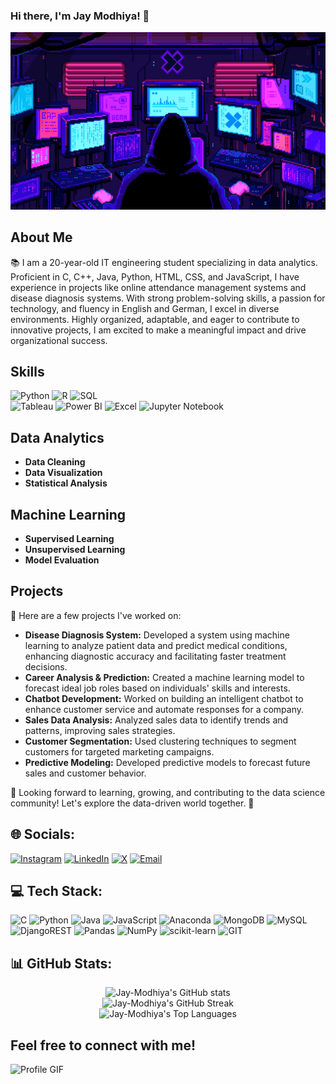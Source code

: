  ### Hi there, I'm Jay Modhiya! 👋
<img src= "https://github.com/Jay-Modhiya/Jay-Modhiya/blob/main/th.gif">



## About Me

📚 I am a 20-year-old IT engineering student specializing in data analytics. Proficient in C, C++, Java, Python, HTML, CSS, and JavaScript, I have experience in projects like online attendance management systems and disease diagnosis systems. With strong problem-solving skills, a passion for technology, and fluency in English and German, I excel in diverse environments. Highly organized, adaptable, and eager to contribute to innovative projects, I am excited to make a meaningful impact and drive organizational success.

## Skills
<div>
  <img src="https://img.shields.io/badge/Python-3776AB?style=for-the-badge&logo=python&logoColor=white" alt="Python">
  <img src="https://img.shields.io/badge/R-276DC3?style=for-the-badge&logo=r&logoColor=white" alt="R">
  <img src="https://img.shields.io/badge/SQL-4479A1?style=for-the-badge&logo=postgresql&logoColor=white" alt="SQL">
</div>
<div>
  <img src="https://img.shields.io/badge/Tableau-E97627?style=for-the-badge&logo=tableau&logoColor=white" alt="Tableau">
  <img src="https://img.shields.io/badge/Power_BI-F2C811?style=for-the-badge&logo=power-bi&logoColor=white" alt="Power BI">
  <img src="https://img.shields.io/badge/Excel-217346?style=for-the-badge&logo=microsoft-excel&logoColor=white" alt="Excel">
  <img src="https://img.shields.io/badge/Jupyter-F37626?style=for-the-badge&logo=jupyter&logoColor=white" alt="Jupyter Notebook">
</div>

## Data Analytics
- **Data Cleaning**
- **Data Visualization**
- **Statistical Analysis**

## Machine Learning
- **Supervised Learning**
- **Unsupervised Learning**
- **Model Evaluation**

## Projects
🌟 Here are a few projects I've worked on:
- **Disease Diagnosis System:** Developed a system using machine learning to analyze patient data and predict medical conditions, enhancing diagnostic accuracy and facilitating faster treatment decisions.
- **Career Analysis & Prediction:** Created a machine learning model to forecast ideal job roles based on individuals' skills and interests.
- **Chatbot Development:** Worked on building an intelligent chatbot to enhance customer service and automate responses for a company.
- **Sales Data Analysis:** Analyzed sales data to identify trends and patterns, improving sales strategies.
- **Customer Segmentation:** Used clustering techniques to segment customers for targeted marketing campaigns.
- **Predictive Modeling:** Developed predictive models to forecast future sales and customer behavior.
 

🚀 Looking forward to learning, growing, and contributing to the data science community! Let's explore the data-driven world together. 🚀

  
## 🌐 Socials:

[![Instagram](https://img.shields.io/badge/Instagram-%23E4405F.svg?logo=Instagram&logoColor=white)](https://www.instagram.com/jayy.x.m/) [![LinkedIn](https://img.shields.io/badge/LinkedIn-%230077B5.svg?logo=linkedin&logoColor=white)](https://www.linkedin.com/in/jaymodhiya) [![X](https://img.shields.io/badge/X-%231DA1F2.svg?logo=X&logoColor=white)](https://x.com/JayModhiya21) [![Email](https://img.shields.io/badge/Email-%23D14836.svg?logo=gmail&logoColor=white)](mailto:jaymodhiya2@gmail.com)

## 💻 Tech Stack:
![C](https://img.shields.io/badge/c-%2300599C.svg?style=plastic&logo=c&logoColor=white) ![Python](https://img.shields.io/badge/python-3670A0?style=plastic&logo=python&logoColor=ffdd54) ![Java](https://img.shields.io/badge/java-%23ED8B00.svg?style=plastic&logo=openjdk&logoColor=white) ![JavaScript](https://img.shields.io/badge/javascript-%23323330.svg?style=plastic&logo=javascript&logoColor=%23F7DF1E) ![Anaconda](https://img.shields.io/badge/Anaconda-%2344A833.svg?style=plastic&logo=anaconda&logoColor=white) ![MongoDB](https://img.shields.io/badge/MongoDB-%234ea94b.svg?style=plastic&logo=mongodb&logoColor=white) ![MySQL](https://img.shields.io/badge/mysql-%2300000f.svg?style=plastic&logo=mysql&logoColor=white) ![DjangoREST](https://img.shields.io/badge/DJANGO-REST-ff1709?style=plastic&logo=django&logoColor=white&color=ff1709&labelColor=gray) ![Pandas](https://img.shields.io/badge/pandas-%23150458.svg?style=plastic&logo=pandas&logoColor=white) ![NumPy](https://img.shields.io/badge/numpy-%23013243.svg?style=plastic&logo=numpy&logoColor=white) ![scikit-learn](https://img.shields.io/badge/scikit--learn-%23F7931E.svg?style=plastic&logo=scikit-learn&logoColor=white) ![GIT](https://img.shields.io/badge/Git-fc6d26?style=plastic&logo=git&logoColor=white)


## 📊 GitHub Stats:
<div align="center">
  
![Jay-Modhiya's GitHub stats](https://github-readme-stats.vercel.app/api?username=Jay-Modhiya&show_icons=true&theme=dark&hide_border=false&include_all_commits=true&count_private=true)<br/>
![Jay-Modhiya's GitHub Streak](https://github-readme-streak-stats.herokuapp.com?user=Jay-Modhiya&theme=dark&hide_border=false)<br/>
![Jay-Modhiya's Top Languages](https://github-readme-stats.vercel.app/api/top-langs/?username=Jay-Modhiya&theme=dark&hide_border=false&include_all_commits=true&count_private=true&layout=compact)

</div>


## Feel free to connect with me!

<div style="display: flex; justify-content: center; width: 100%;">
  <img src="https://user-images.githubusercontent.com/74038190/212750147-854a394f-fee9-4080-9770-78a4b7ece53f.gif" alt="Profile GIF" style="width: 100%; height: auto;">
</div>
